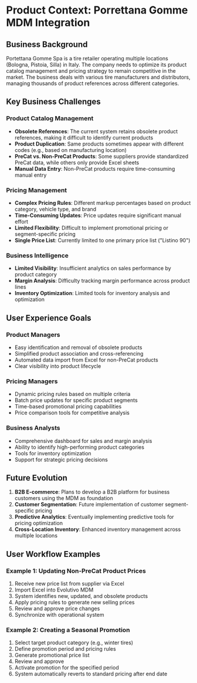 # Product Context: Porrettana Gomme MDM Integration

## Business Background

Portettana Gomme Spa is a tire retailer operating multiple locations (Bologna, Pistoia, Silla) in Italy. The company needs to optimize its product catalog management and pricing strategy to remain competitive in the market. The business deals with various tire manufacturers and distributors, managing thousands of product references across different categories.

## Key Business Challenges

### Product Catalog Management
- **Obsolete References**: The current system retains obsolete product references, making it difficult to identify current products
- **Product Duplication**: Same products sometimes appear with different codes (e.g., based on manufacturing location)
- **PreCat vs. Non-PreCat Products**: Some suppliers provide standardized PreCat data, while others only provide Excel sheets
- **Manual Data Entry**: Non-PreCat products require time-consuming manual entry

### Pricing Management
- **Complex Pricing Rules**: Different markup percentages based on product category, vehicle type, and brand
- **Time-Consuming Updates**: Price updates require significant manual effort
- **Limited Flexibility**: Difficult to implement promotional pricing or segment-specific pricing
- **Single Price List**: Currently limited to one primary price list ("Listino 90")

### Business Intelligence
- **Limited Visibility**: Insufficient analytics on sales performance by product category
- **Margin Analysis**: Difficulty tracking margin performance across product lines
- **Inventory Optimization**: Limited tools for inventory analysis and optimization

## User Experience Goals

### Product Managers
- Easy identification and removal of obsolete products
- Simplified product association and cross-referencing
- Automated data import from Excel for non-PreCat products
- Clear visibility into product lifecycle

### Pricing Managers
- Dynamic pricing rules based on multiple criteria
- Batch price updates for specific product segments
- Time-based promotional pricing capabilities
- Price comparison tools for competitive analysis

### Business Analysts
- Comprehensive dashboard for sales and margin analysis
- Ability to identify high-performing product categories
- Tools for inventory optimization
- Support for strategic pricing decisions

## Future Evolution

1. **B2B E-commerce**: Plans to develop a B2B platform for business customers using the MDM as foundation
2. **Customer Segmentation**: Future implementation of customer segment-specific pricing
3. **Predictive Analytics**: Eventually implementing predictive tools for pricing optimization
4. **Cross-Location Inventory**: Enhanced inventory management across multiple locations

## User Workflow Examples

### Example 1: Updating Non-PreCat Product Prices
1. Receive new price list from supplier via Excel
2. Import Excel into Evolutivo MDM
3. System identifies new, updated, and obsolete products
4. Apply pricing rules to generate new selling prices
5. Review and approve price changes
6. Synchronize with operational system

### Example 2: Creating a Seasonal Promotion
1. Select target product category (e.g., winter tires)
2. Define promotion period and pricing rules
3. Generate promotional price list
4. Review and approve
5. Activate promotion for the specified period
6. System automatically reverts to standard pricing after end date
